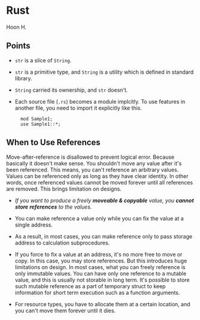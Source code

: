 Rust
====
Hoon H.

Points
------
- `str` is a slice of `String`.
- `str` is a primitive type, and `String` is a utility
    which is defined in standard library.
- `String` carried its ownership, and `str` doesn't.
- Each source file (`.rs`) becomes a module implcitly.
    To use features in another file, you need to import
    it explicitly like this.

        mod Sample1;
        use Sample1::*;




When to Use References
----------------------
Move-after-reference is disallowed to prevent logical error.
Because basically it doesn't make sense.
You shouldn't move any value after it's been referenced.
This means, you can't reference an arbitrary values. 
Values can be referenced only as long as they have clear identity.
In other words, once referenced values cannot be moved forever until
all references are removed. This brings limitation on designs.

- *If you want to produce a freely **moveable & copyable** value, you **cannot
  store references** to the values.*

- You can make reference a value only while you can fix the value at a
  single address. 
  
- As a result, in most cases, you can make reference only
  to pass storage address to calculation subprocedures.
  
- If you force to fix a value at an address, it's no more free to
  move or copy. In this case, you may store references.
  But this introduces huge limitations on design. In most cases, 
  what you can freely reference is only immutable values. You can 
  have only one reference to a mutable value, and this is usually
  not storable in long term. It's possible to store such mutable
  reference as a part of temporary struct to keep information
  for short term execution such as a function arguments.
  
- For resource types, you have to allocate them at a certain location,
  and you can't move them forever until it dies.
  
